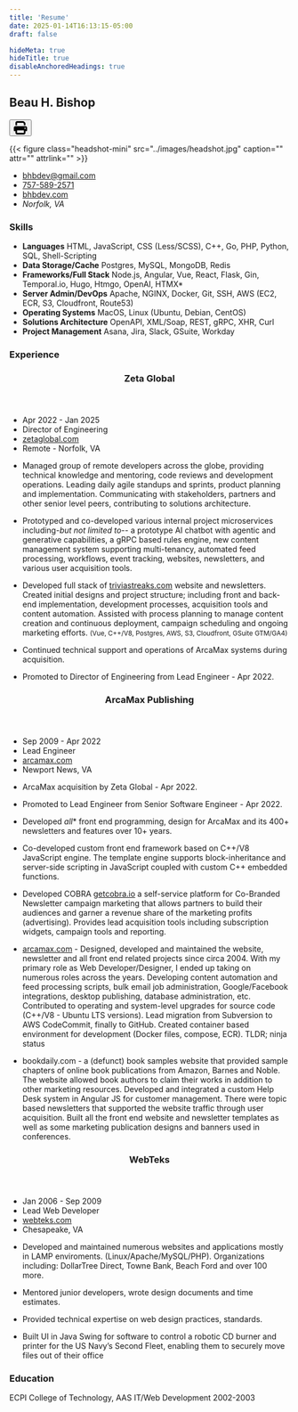 ```yaml
---
title: 'Resume'
date: 2025-01-14T16:13:15-05:00
draft: false

hideMeta: true
hideTitle: true
disableAnchoredHeadings: true
---
```


<section class="res-header">
<h1>Beau H. Bishop</h1>

<button class="print" onclick="window.print()" title="Print">
 <svg xmlns="http://www.w3.org/2000/svg" viewBox="0 0 512 512" width="24" height="24"><!--!Font Awesome Free 6.7.2 by @fontawesome - https://fontawesome.com License - https://fontawesome.com/license/free Copyright 2025 Fonticons, Inc.--><path d="M128 0C92.7 0 64 28.7 64 64l0 96 64 0 0-96 226.7 0L384 93.3l0 66.7 64 0 0-66.7c0-17-6.7-33.3-18.7-45.3L400 18.7C388 6.7 371.7 0 354.7 0L128 0zM384 352l0 32 0 64-256 0 0-64 0-16 0-16 256 0zm64 32l32 0c17.7 0 32-14.3 32-32l0-96c0-35.3-28.7-64-64-64L64 192c-35.3 0-64 28.7-64 64l0 96c0 17.7 14.3 32 32 32l32 0 0 64c0 35.3 28.7 64 64 64l256 0c35.3 0 64-28.7 64-64l0-64zM432 248a24 24 0 1 1 0 48 24 24 0 1 1 0-48z"/></svg>
</button>

</section>



<div class="res-meta">

{{< figure class="headshot-mini" src="../images/headshot.jpg" caption="" attr="" attrlink="" >}} 

- [bhbdev@gmail.com](mailto:bhbdev@gmail.com)
- [757-589-2571](tel:17575892571)
- [bhbdev.com](https://bhbdev.com)
- *Norfolk, VA*

</div>


### Skills 

<div class="res-skills">

- **Languages** 
HTML, JavaScript, CSS (Less/SCSS), C++, Go, PHP, Python, SQL, Shell-Scripting
- **Data Storage/Cache** 
Postgres, MySQL, MongoDB, Redis
- **Frameworks/Full Stack**
Node.js, Angular, Vue, React, Flask, Gin, Temporal.io, Hugo, Htmgo, OpenAI, HTMX*
- **Server Admin/DevOps** 
Apache, NGINX, Docker, Git, SSH, AWS (EC2, ECR, S3, Cloudfront, Route53)
- **Operating Systems** 
MacOS, Linux (Ubuntu, Debian, CentOS)
- **Solutions Architecture** 
OpenAPI, XML/Soap, REST, gRPC, XHR, Curl
- **Project Management** 
Asana, Jira, Slack, GSuite, Workday


</div>

### Experience

<div class="res-experience">

  <article class="res-job">
    <header>
      <h3>Zeta Global</h3>
    </header>
    <aside class="res-meta">
      <ul>
          <li class="tenure">Apr 2022 - Jan 2025</li>
          <li class="role">Director of Engineering</li>
          <li class="website"><a href="https://www.zetaglobal.com">zetaglobal.com</a></li>
          <li class="location">Remote - Norfolk, VA</li>
      </ul>
    </aside>
    <section class="res-highlights">

  - Managed group of remote developers across the globe, providing technical knowledge and mentoring, code reviews and development operations. Leading daily agile standups and sprints, product planning and implementation. Communicating with stakeholders, partners and other senior level peers, contributing to solutions architecture.
 
  - Prototyped and co-developed various internal project microservices including-*but not limited to*-- a prototype AI chatbot with agentic and generative capabilities, a gRPC based rules engine, new content management system supporting multi-tenancy, automated feed processing, workflows, event tracking, websites, newsletters, and various user acquisition tools.
 
  - Developed full stack of [triviastreaks.com](https://www.triviastreaks.com) website and newsletters. Created initial designs and project structure; including front and back-end implementation, development processes, acquisition tools and content automation. Assisted with process planning to manage content creation and continuous deployment, campaign scheduling and ongoing marketing efforts.
  <small>(Vue, C++/V8, Postgres, AWS, S3, Cloudfront, GSuite GTM/GA4)</small>
  
  - Continued technical support and operations of ArcaMax systems during acquisition.
  - Promoted to Director of Engineering from Lead Engineer - Apr 2022.

    </section>
  </article>

  <article class="res-job">
    <header>
      <h3>ArcaMax Publishing</h3>
    </header>
    <aside class="res-meta">
      <ul>
          <li class="tenure">Sep 2009 - Apr 2022</li>
          <li class="role">Lead Engineer</li>
          <li class="website"><a href="https://www.arcamax.com">arcamax.com</a></li>
          <li class="location">Newport News, VA</li>
      </ul>
    </aside>
    <section class="res-highlights">

  - ArcaMax acquisition by Zeta Global - Apr 2022.
  
  - Promoted to Lead Engineer from Senior Software Engineer - Apr 2022.
  
  - Developed *all** front end programming, design for ArcaMax and its 400+ newsletters and features over 10+ years. 
   
  - Co-developed custom front end framework based on C++/V8 JavaScript engine. The template engine supports block-inheritance and server-side scripting in JavaScript coupled with custom C++ embedded functions.

  - Developed COBRA [getcobra.io](https://getcobra.io) a self-service platform for Co-Branded Newsletter campaign marketing that allows partners to build their audiences and garner a revenue share of the marketing profits (advertising). Provides lead acquisition tools including subscription widgets, campaign tools and reporting.
    
  - [arcamax.com](arcamax.com) - Designed, developed and maintained the website, newsletter and all front end related projects since circa 2004. With my primary role as Web Developer/Designer, I ended up taking on numerous roles across the years. Developing content automation and feed processing scripts, bulk email job administration, Google/Facebook integrations, desktop publishing, database administration, etc. Contributed to operating and system-level upgrades for source code (C++/V8 - Ubuntu LTS versions). Lead migration from Subversion to AWS CodeCommit, finally to GitHub. Created container based environment for development (Docker files, compose, ECR). TLDR; ninja status

  - bookdaily.com - a (defunct) book samples website that provided sample chapters of online book publications from Amazon, Barnes and Noble. The website allowed book authors to claim their works in addition to other marketing resources. Developed and integrated a custom Help Desk system in Angular JS for customer management. There were topic based newsletters that supported the website traffic through user acquisition. Built all the front end website and newsletter templates as well as some marketing publication designs and banners used in conferences. 


    </section>
  </article>

  <article class="res-job">
    <header>
      <h3>WebTeks</h3>
    </header>
    <aside class="res-meta">
      <ul>
      <li class="tenure">Jan 2006 - Sep 2009</li>
      <li class="role">Lead Web Developer</li>
      <li class="website"><a href="https://www.webteks.com">webteks.com</a></li>
      <li class="location">Chesapeake, VA</li>
      </ul>
    </aside>
    <section class="res-highlights">

- Developed and maintained numerous websites and applications mostly in LAMP enviroments. (Linux/Apache/MySQL/PHP). Organizations including: DollarTree Direct, Towne Bank, Beach Ford and over 100 more.
- Mentored junior developers, wrote design documents and time estimates. 
- Provided technical expertise on web design practices, standards.
- Built UI in Java Swing for software to control a robotic CD burner and printer for the US Navy’s Second Fleet, enabling them to securely move files out of their office

    </section>
  </article>

</div>

### Education 

ECPI College of Technology, AAS IT/Web Development 2002-2003
